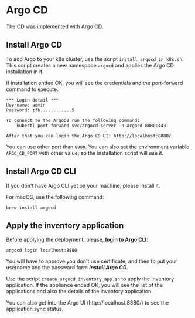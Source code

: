 # Argo CD

The CD was implemented with Argo CD.

## Install Argo CD

To add Argo to your k8s cluster, use the script `install_argocd_in_k8s.sh`. This script
creates a new namespace `argocd` and applies the Argo CD installation in it.

If installation ended OK, you will see the credentials and the port-forward
command to execute.

```
*** Login detail ***
Username: admin
Password: tfb............5

To connect to the ArgoDB run the following command:
    kubectl port-forward svc/argocd-server -n argocd 8880:443

After that you can login the Argo CD UI: http://localhost:8880/
```

You can use other port than `8880`. You can also set the environment
variable `ARGO_CD_PORT` with other value, so the installation script
will use it.

## Install Argo CD CLI

If you don't have Argo CLI yet on your machine, please install it.

For macOS, use the following command:

```commandline
brew install argocd
```

## Apply the inventory application

Before applying the deployment, please, **login to Argo CLI**:

```commandline
argocd login localhost:8880
```

You will have to approve you don't use certificate, and then to put
your username and the password form ***Install Argo CD***.

Use the script `create_argocd_inventory_app.sh` to apply the inventory
application. If the appliance ended OK, you will see the list of the
applications and also the details of the inventory application.

You can also get into the Argo UI (http://localhost:8880/) to see the
application sync status.
